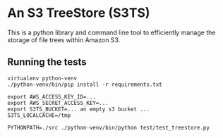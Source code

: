 # An S3 TreeStore (S3TS)

This is a python library and command line tool to efficiently manage the storage of file trees within Amazon S3.

## Running the tests

```
virtualenv python-venv
./python-venv/bin/pip install -r requirements.txt

export AWS_ACCESS_KEY_ID=...
export AWS_SECRET_ACCESS_KEY=...
export S3TS_BUCKET=... an empty s3 bucket ...
S3TS_LOCALCACHE=/tmp

PYTHONPATH=./src ./python-venv/bin/python test/test_treestore.py
```
